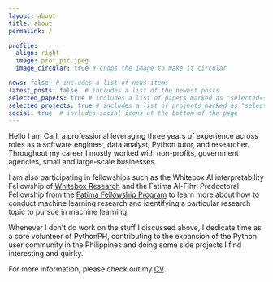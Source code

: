 ```yaml
---
layout: about
title: about
permalink: /

profile:
  align: right
  image: prof_pic.jpeg
  image_circular: true # crops the image to make it circular

news: false  # includes a list of news items
latest_posts: false  # includes a list of the newest posts
selected_papers: true # includes a list of papers marked as "selected={true}"
selected_projects: true # includes a list of projects marked as "selected={true}"
social: true  # includes social icons at the bottom of the page
---
```

Hello I am Carl,  a professional leveraging three years of experience across roles as a software engineer, data analyst, Python tutor, and researcher. Throughout my career I mostly worked with non-profits, government agencies, small and large-scale businesses.

I am also  participating in fellowships such as the Whitebox AI interpretability Fellowship of [Whitebox Research](https://www.facebook.com/WhiteBoxResearch) and the Fatima Al-Fihri Predoctoral Fellowship from the [Fatima Fellowship Program](https://www.fatimafellowship.com/) to learn more about how to  conduct machine learning research and identifying a  particular research topic to pursue in machine learning.

Whenever I don't do work on the stuff I discussed above, I  dedicate time as a core volunteer of PythonPH, contributing to the expansion of the Python user community in the Philippines and doing some side projects I find interesting and quirky.

For more information, please check out my [CV](/cv/).
